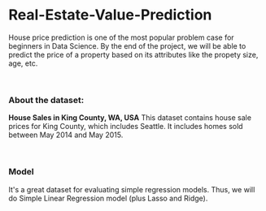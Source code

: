 # Real-Estate-Value-Prediction

House price prediction is one of the most popular problem case for beginners in Data Science. By the end of the project, we will be able to predict the price of a property based on its attributes like the propety size, age, etc.

<br/>

### About the dataset:
**House Sales in King County, WA, USA**
This dataset contains house sale prices for King County, which includes Seattle. It includes homes sold between May 2014 and May 2015.


<br/>

### Model
It's a great dataset for evaluating simple regression models. Thus, we will do Simple Linear Regression model (plus Lasso and Ridge).
